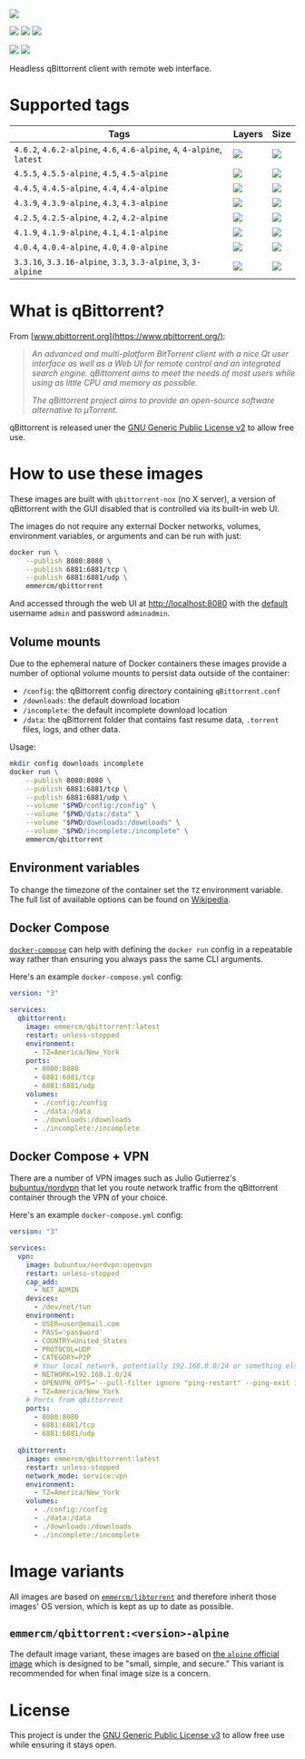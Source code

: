 [![](https://raw.githubusercontent.com/emmercm/docker-qbittorrent/assets/qbittorrent.png)](https://www.qbittorrent.org/)

[![](https://badgen.net/badge/emmercm/qbittorrent/blue?icon=docker)](https://hub.docker.com/r/emmercm/qbittorrent)
[![](https://badgen.net/docker/pulls/emmercm/qbittorrent?icon=docker&label=pulls)](https://hub.docker.com/r/emmercm/qbittorrent)
[![](https://badgen.net/docker/stars/emmercm/qbittorrent?icon=docker&label=stars)](https://hub.docker.com/r/emmercm/qbittorrent)

[![](https://badgen.net/badge/emmercm/docker-qbittorrent/purple?icon=github)](https://github.com/emmercm/docker-qbittorrent)
[![](https://badgen.net/github/license/emmercm/docker-qbittorrent?color=grey)](https://github.com/emmercm/docker-qbittorrent/blob/master/LICENSE)

Headless qBittorrent client with remote web interface.

# Supported tags

| Tags | Layers | Size |
|-|-|-|
| `4.6.2`, `4.6.2-alpine`, `4.6`, `4.6-alpine`, `4`, `4-alpine`, `latest` | ![](https://badgen.net/docker/layers/emmercm/qbittorrent/4.6.2?icon=docker&label=layers) | ![](https://badgen.net/docker/size/emmercm/qbittorrent/4.6.2?icon=docker&label=size) |
| `4.5.5`, `4.5.5-alpine`, `4.5`, `4.5-alpine` | ![](https://badgen.net/docker/layers/emmercm/qbittorrent/4.5.5?icon=docker&label=layers) | ![](https://badgen.net/docker/size/emmercm/qbittorrent/4.5.5?icon=docker&label=size) |
| `4.4.5`, `4.4.5-alpine`, `4.4`, `4.4-alpine` | ![](https://badgen.net/docker/layers/emmercm/qbittorrent/4.4.5?icon=docker&label=layers) | ![](https://badgen.net/docker/size/emmercm/qbittorrent/4.4.5?icon=docker&label=size) |
| `4.3.9`, `4.3.9-alpine`, `4.3`, `4.3-alpine` | ![](https://badgen.net/docker/layers/emmercm/qbittorrent/4.3.9?icon=docker&label=layers) | ![](https://badgen.net/docker/size/emmercm/qbittorrent/4.3.9?icon=docker&label=size) |
| `4.2.5`, `4.2.5-alpine`, `4.2`, `4.2-alpine` | ![](https://badgen.net/docker/layers/emmercm/qbittorrent/4.2.5?icon=docker&label=layers) | ![](https://badgen.net/docker/size/emmercm/qbittorrent/4.2.5?icon=docker&label=size) |
| `4.1.9`, `4.1.9-alpine`, `4.1`, `4.1-alpine` | ![](https://badgen.net/docker/layers/emmercm/qbittorrent/4.1.9?icon=docker&label=layers) | ![](https://badgen.net/docker/size/emmercm/qbittorrent/4.1.9?icon=docker&label=size) |
| `4.0.4`, `4.0.4-alpine`, `4.0`, `4.0-alpine` | ![](https://badgen.net/docker/layers/emmercm/qbittorrent/4.0.4?icon=docker&label=layers) | ![](https://badgen.net/docker/size/emmercm/qbittorrent/4.0.4?icon=docker&label=size) |
| `3.3.16`, `3.3.16-alpine`, `3.3`, `3.3-alpine`, `3`, `3-alpine` | ![](https://badgen.net/docker/layers/emmercm/qbittorrent/3.3.16?icon=docker&label=layers) | ![](https://badgen.net/docker/size/emmercm/qbittorrent/3.3.16?icon=docker&label=size) |

# What is qBittorrent?

From [www.qbittorrent.org](https://www.qbittorrent.org/):

> _An advanced and multi-platform BitTorrent client with a nice Qt user interface as well as a Web UI for remote control and an integrated search engine. qBittorrent aims to meet the needs of most users while using as little CPU and memory as possible._
>
> _The qBittorrent project aims to provide an open-source software alternative to µTorrent._

qBittorrent is released uner the [GNU Generic Public License v2](https://github.com/qbittorrent/qBittorrent/blob/master/COPYING) to allow free use.

# How to use these images

These images are built with `qbittorrent-nox` (no X server), a version of qBittorrent with the GUI disabled that is controlled via its built-in web UI.

The images do not require any external Docker networks, volumes, environment variables, or arguments and can be run with just:

```bash
docker run \
    --publish 8080:8080 \
    --publish 6881:6881/tcp \
    --publish 6881:6881/udp \
    emmercm/qbittorrent
```

And accessed through the web UI at [http://localhost:8080](http://localhost:8080) with the [default](https://github.com/qbittorrent/qBittorrent/wiki/Web-UI-password-locked-on-qBittorrent-NO-X-%28qbittorrent-nox%29) username `admin` and password `adminadmin`.

## Volume mounts

Due to the ephemeral nature of Docker containers these images provide a number of optional volume mounts to persist data outside of the container:

- `/config`: the qBittorrent config directory containing `qBittorrent.conf`
- `/downloads`: the default download location
- `/incomplete`: the default incomplete download location
- `/data`: the qBittorrent folder that contains fast resume data, `.torrent` files, logs, and other data.

Usage:

```bash
mkdir config downloads incomplete
docker run \
    --publish 8080:8080 \
    --publish 6881:6881/tcp \
    --publish 6881:6881/udp \
    --volume "$PWD/config:/config" \
    --volume "$PWD/data:/data" \
    --volume "$PWD/downloads:/downloads" \
    --volume "$PWD/incomplete:/incomplete" \
    emmercm/qbittorrent
```

## Environment variables

To change the timezone of the container set the `TZ` environment variable. The full list of available options can be found on [Wikipedia](https://en.wikipedia.org/wiki/List_of_tz_database_time_zones).

## Docker Compose

[`docker-compose`](https://docs.docker.com/compose/) can help with defining the `docker run` config in a repeatable way rather than ensuring you always pass the same CLI arguments.

Here's an example `docker-compose.yml` config:

```yaml
version: "3"

services:
  qbittorrent:
    image: emmercm/qbittorrent:latest
    restart: unless-stopped
    environment:
      - TZ=America/New_York
    ports:
      - 8080:8080
      - 6881:6881/tcp
      - 6881:6881/udp
    volumes:
      - ./config:/config
      - ./data:/data
      - ./downloads:/downloads
      - ./incomplete:/incomplete
```

## Docker Compose + VPN

There are a number of VPN images such as Julio Gutierrez's [bubuntux/nordvpn](https://hub.docker.com/r/bubuntux/nordvpn) that let you route network traffic from the qBittorrent container through the VPN of your choice.

Here's an example `docker-compose.yml` config:

```yaml
version: "3"

services:
  vpn:
    image: bubuntux/nordvpn:openvpn
    restart: unless-stopped
    cap_add:
      - NET_ADMIN
    devices:
      - /dev/net/tun
    environment:
      - USER=user@email.com
      - PASS='pas$word'
      - COUNTRY=United_States
      - PROTOCOL=UDP
      - CATEGORY=P2P
      # Your local network, potentially 192.168.0.0/24 or something else
      - NETWORK=192.168.1.0/24
      - OPENVPN_OPTS='--pull-filter ignore "ping-restart" --ping-exit 180'
      - TZ=America/New_York
    # Ports from qBittorrent
    ports:
      - 8080:8080
      - 6881:6881/tcp
      - 6881:6881/udp
  
  qbittorrent:
    image: emmercm/qbittorrent:latest
    restart: unless-stopped
    network_mode: service:vpn
    environment:
      - TZ=America/New_York
    volumes:
      - ./config:/config
      - ./data:/data
      - ./downloads:/downloads
      - ./incomplete:/incomplete
```

# Image variants

All images are based on [`emmercm/libtorrent`](https://hub.docker.com/r/emmercm/libtorrent) and therefore inherit those images' OS version, which is kept as up to date as possible.

## `emmercm/qbittorrent:<version>-alpine`

The default image variant, these images are based on [the `alpine` official image](https://hub.docker.com/_/alpine) which is designed to be "small, simple, and secure." This variant is recommended for when final image size is a concern.

# License

This project is under the [GNU Generic Public License v3](https://github.com/emmercm/docker-qbittorrent/blob/master/LICENSE) to allow free use while ensuring it stays open.
